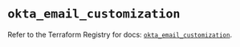 # `okta_email_customization`

Refer to the Terraform Registry for docs: [`okta_email_customization`](https://registry.terraform.io/providers/okta/okta/4.12.0/docs/resources/email_customization).
